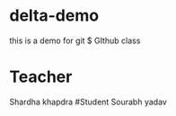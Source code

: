 # delta-demo
this is a demo for git $ GIthub class

# Teacher
Shardha khapdra
#Student
Sourabh yadav
